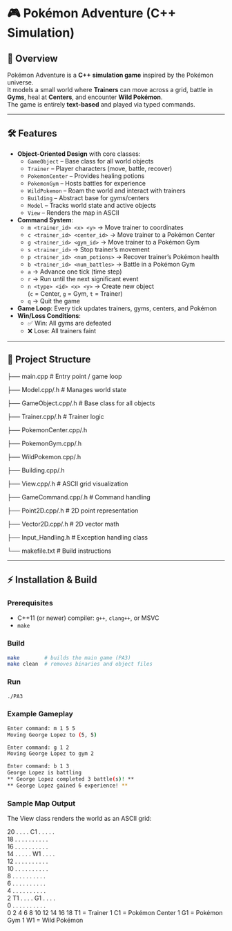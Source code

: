 # 🎮 Pokémon Adventure (C++ Simulation)

## 📖 Overview
Pokémon Adventure is a **C++ simulation game** inspired by the Pokémon universe.  
It models a small world where **Trainers** can move across a grid, battle in **Gyms**, heal at **Centers**, and encounter **Wild Pokémon**.  
The game is entirely **text-based** and played via typed commands.

---

## 🛠 Features
- **Object-Oriented Design** with core classes:
  - `GameObject` – Base class for all world objects
  - `Trainer` – Player characters (move, battle, recover)
  - `PokemonCenter` – Provides healing potions
  - `PokemonGym` – Hosts battles for experience
  - `WildPokemon` – Roam the world and interact with trainers
  - `Building` – Abstract base for gyms/centers
  - `Model` – Tracks world state and active objects
  - `View` – Renders the map in ASCII
- **Command System**:
  - `m <trainer_id> <x> <y>` → Move trainer to coordinates
  - `c <trainer_id> <center_id>` → Move trainer to a Pokémon Center
  - `g <trainer_id> <gym_id>` → Move trainer to a Pokémon Gym
  - `s <trainer_id>` → Stop trainer’s movement
  - `p <trainer_id> <num_potions>` → Recover trainer’s Pokémon health
  - `b <trainer_id> <num_battles>` → Battle in a Pokémon Gym
  - `a` → Advance one tick (time step)
  - `r` → Run until the next significant event
  - `n <type> <id> <x> <y>` → Create new object  
    (`c` = Center, `g` = Gym, `t` = Trainer)
  - `q` → Quit the game
- **Game Loop**: Every tick updates trainers, gyms, centers, and Pokémon
- **Win/Loss Conditions**:
  - ✅ Win: All gyms are defeated
  - ❌ Lose: All trainers faint

---

## 📂 Project Structure
├── main.cpp # Entry point / game loop

├── Model.cpp/.h # Manages world state

├── GameObject.cpp/.h # Base class for all objects

├── Trainer.cpp/.h # Trainer logic

├── PokemonCenter.cpp/.h

├── PokemonGym.cpp/.h

├── WildPokemon.cpp/.h

├── Building.cpp/.h

├── View.cpp/.h # ASCII grid visualization

├── GameCommand.cpp/.h # Command handling

├── Point2D.cpp/.h # 2D point representation

├── Vector2D.cpp/.h # 2D vector math

├── Input_Handling.h # Exception handling class

└── makefile.txt # Build instructions

---

## ⚡ Installation & Build
### Prerequisites
- C++11 (or newer) compiler: `g++`, `clang++`, or MSVC
- `make`

### Build
```bash
make        # builds the main game (PA3)
make clean  # removes binaries and object files
```

### Run
```bash
./PA3
```

### Example Gameplay
```bash
Enter command: m 1 5 5
Moving George Lopez to (5, 5)

Enter command: g 1 2
Moving George Lopez to gym 2

Enter command: b 1 3
George Lopez is battling
** George Lopez completed 3 battle(s)! **
** George Lopez gained 6 experience! **
```

### Sample Map Output

The View class renders the world as an ASCII grid:

20  .  .  .  .  C1 .  .  .  .  .  
18  .  .  .  .  .  .  .  .  .  .  
16  .  .  .  .  .  .  .  .  .  .  
14  .  .  .  .  .  W1 .  .  .  .  
12  .  .  .  .  .  .  .  .  .  .  
10  .  .  .  .  .  .  .  .  .  .  
 8  .  .  .  .  .  .  .  .  .  .  
 6  .  .  .  .  .  .  .  .  .  .  
 4  .  .  .  .  .  .  .  .  .  .  
 2  T1 .  .  .  .  G1 .  .  .  .  
 0  .  .  .  .  .  .  .  .  .  .  
    0  2  4  6  8 10 12 14 16 18
T1 = Trainer 1
C1 = Pokémon Center 1
G1 = Pokémon Gym 1
W1 = Wild Pokémon
